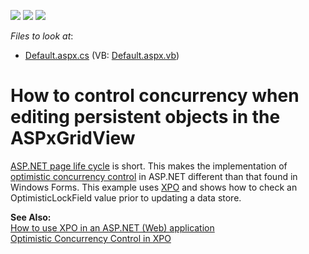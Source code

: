 <!-- default badges list -->
![](https://img.shields.io/endpoint?url=https://codecentral.devexpress.com/api/v1/VersionRange/128538545/13.1.4%2B)
[![](https://img.shields.io/badge/Open_in_DevExpress_Support_Center-FF7200?style=flat-square&logo=DevExpress&logoColor=white)](https://supportcenter.devexpress.com/ticket/details/E2384)
[![](https://img.shields.io/badge/📖_How_to_use_DevExpress_Examples-e9f6fc?style=flat-square)](https://docs.devexpress.com/GeneralInformation/403183)
<!-- default badges end -->
<!-- default file list -->
*Files to look at*:

* [Default.aspx.cs](./CS/XpoWebApplication/Default.aspx.cs) (VB: [Default.aspx.vb](./VB/XpoWebApplication/Default.aspx.vb))
<!-- default file list end -->
# How to control concurrency when editing persistent objects in the ASPxGridView


<p><a href="http://msdn.microsoft.com/en-us/library/ms178472.aspx">ASP.NET page life cycle</a> is short. This makes the implementation of <a href="http://en.wikipedia.org/wiki/Optimistic_concurrency_control">optimistic concurrency control</a> in ASP.NET different than that found in Windows Forms. This example uses <a href="http://www.devexpress.com/xpo">XPO</a> and shows how to check an OptimisticLockField value prior to updating a data store.</p><p><strong>See Also:</strong><br />
<a href="https://www.devexpress.com/Support/Center/p/K18061">How to use XPO in an ASP.NET (Web) application</a><br />
<a href="http://documentation.devexpress.com/#XPO/CustomDocument2106">Optimistic Concurrency Control in XPO</a></p>

<br/>


